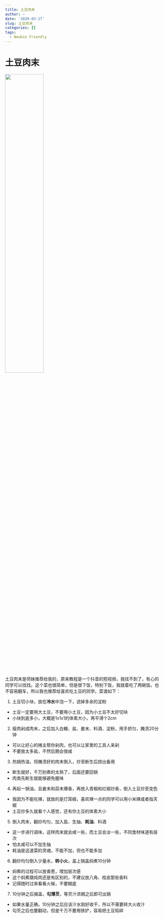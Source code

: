 ```yaml
---
title: 土豆肉末
author: ~
date: '2020-03-17'
slug: 土豆肉末
categories: []
tags: 
  - Newbie Friendly
---
```


# 土豆肉末

<img src="/post/2020-03-17-tudouroumo_files/tudouroumo.jpg" alt="" width="50%" height="50%"/>

土豆肉末是师妹推荐给我的，原来教程是一个抖音的短视频，我找不到了，有心的同学可以找找。这个菜也很简单，但是很下饭，特别下饭，我就着吃了两碗饭。也不容易翻车，所以我也推荐给喜欢吃土豆的同学。菜谱如下：

1. 土豆切小块，放在**冷水**中泡一下，滤掉多余的淀粉
  - 土豆一定要用大土豆，不要用小土豆，因为小土豆不太好切块
  - 小块到底多小，大概是1x1x1的体素大小，再平滑个2cm
2. 瘦肉剁成肉末，之后加入白糖、盐、姜末、料酒、淀粉，用手抓匀，腌渍20分钟
  - 可以让好心的摊主帮你剁肉，也可以让家里的工具人来剁
  - 不要放太多盐，不然后期会很咸
3. 热锅热油，将腌渍好的肉末倒入，炒至断生后捞出备用
  - 断生就好，千万别煮的太熟了，后面还要回锅
  - 肉类先断生就能够避免腥味
4. 再起一锅油，且姜末和蒜末爆香，再放入青椒和红椒炒香，倒入土豆炒至变色
  - 我因为不能吃辣，就放的是灯笼椒，喜欢辣一点的同学可以用小米辣或者指天椒
  - 土豆炒多久就看个人感觉，还有你土豆的体素大小
5. 倒入肉末，翻炒均匀，加入盐、生抽、**耗油**、料酒
  - 这一步进行调味，这样肉末就会咸一些，而土豆会淡一些，不同食材味道有层次
  - 怕太咸可以不加生抽
  - 耗油是这道菜的灵魂，不能不加，但也不能多加
6. 翻炒均匀倒入少量水，**转小火**，盖上锅盖焖煮10分钟
  - 焖煮的过程可以放香葱，增加层次感
  - 这个焖煮跟炖肉还是有区别的，不建议放八角、桂皮那些香料
  - 记得随时过来看看火候，不要糊底
7. 10分钟之后揭盖，**勾薄芡**，等芡汁浓稠之后即可出锅
  - 如果水量正确，10分钟之后应该汁水刚好收干，所以不需要转大火收汁
  - 勾芡之后也要翻动，但是千万不要用铁铲，容易把土豆捣碎





